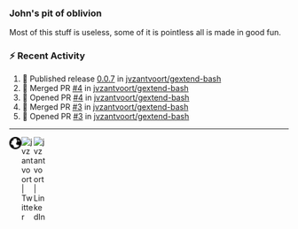 ### John's pit of oblivion

Most of this stuff is useless, some of it is pointless all is made in good fun.

### :zap: Recent Activity

<!--START_SECTION:activity-->
1. 🚀 Published release [0.0.7](https://github.com/jvzantvoort/gextend-bash/releases/tag/0.0.7) in [jvzantvoort/gextend-bash](https://github.com/jvzantvoort/gextend-bash)
2. 🎉 Merged PR [#4](https://github.com/jvzantvoort/gextend-bash/pull/4) in [jvzantvoort/gextend-bash](https://github.com/jvzantvoort/gextend-bash)
3. 💪 Opened PR [#4](https://github.com/jvzantvoort/gextend-bash/pull/4) in [jvzantvoort/gextend-bash](https://github.com/jvzantvoort/gextend-bash)
4. 🎉 Merged PR [#3](https://github.com/jvzantvoort/gextend-bash/pull/3) in [jvzantvoort/gextend-bash](https://github.com/jvzantvoort/gextend-bash)
5. 💪 Opened PR [#3](https://github.com/jvzantvoort/gextend-bash/pull/3) in [jvzantvoort/gextend-bash](https://github.com/jvzantvoort/gextend-bash)
<!--END_SECTION:activity-->

---

[<img align="left" alt="jvzantvoort.org" width="22px" src="https://raw.githubusercontent.com/iconic/open-iconic/master/svg/globe.svg" />][website]
[<img align="left" alt="jvzantvoort | Twitter" width="22px" src="https://cdn.jsdelivr.net/npm/simple-icons@v3/icons/twitter.svg" />][twitter]
[<img align="left" alt="jvzantvoort | LinkedIn" width="22px" src="https://cdn.jsdelivr.net/npm/simple-icons@v3/icons/linkedin.svg" />][linkedin]


[website]: https://vanzantvoort.org/
[twitter]: https://twitter.com/jvanzantvoort
[linkedin]: https://www.linkedin.com/in/johnvanzantvoort/
